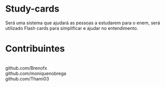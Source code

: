 # Study-cards
 Será uma sistema que ajudará as pessoas a estudarem para o enem, será utilizado Flash cards para simplificar e ajudar no entendimento.
# Contribuintes
<BR>github.com/Brenofx
<BR>github.com/moniquenobrega
<br>github.com/Thami03


